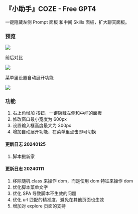 ## 『小助手』COZE - Free GPT4

一键隐藏左侧 Prompt 面板 和中间 Skills 面板，扩大聊天面板。

### 预览

![](https://s2.loli.net/2024/01/25/LTrOasjGUY6Kf5x.png)

前后对比

![](https://s2.loli.net/2024/01/25/jdWHkw8oQ3IOATg.png)

菜单里设置自动展开功能

![](https://s2.loli.net/2024/01/25/OiXKyr6LBcevu23.png)


### 功能
1. 右上角增加 按钮，一键隐藏左侧和中间的面板
2. 修改窗口最小宽度为 600px
3. 设置输入框高度最大为 300px
4. 增加自动展开功能，在菜单里点击即可切换

#### 更新日志 20240125
1. 脚本搬新家

#### 更新日志 20240111
1. 移除随机 class 来操作 dom，而是使用 dom 特征来操作 dom
2. 优化脚本菜单文字
3. 优化 SPA 导致脚本不生效的问题
4. 优化 url 匹配的精准度，避免在其他页面也生效
5. 增加对 explore 页面的支持
